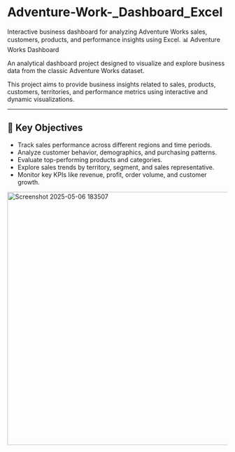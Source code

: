 # Adventure-Work-_Dashboard_Excel
Interactive business dashboard for analyzing Adventure Works sales, customers, products, and performance insights using Excel.
📊 Adventure Works Dashboard

An analytical dashboard project designed to visualize and explore business data from the classic Adventure Works dataset.

This project aims to provide business insights related to sales, products, customers, territories, and performance metrics using interactive and dynamic visualizations.

---

## 🎯 Key Objectives

- Track sales performance across different regions and time periods.
- Analyze customer behavior, demographics, and purchasing patterns.
- Evaluate top-performing products and categories.
- Explore sales trends by territory, segment, and sales representative.
- Monitor key KPIs like revenue, profit, order volume, and customer growth.
<img width="1339" height="577" alt="Screenshot 2025-05-06 183507" src="https://github.com/user-attachments/assets/3f64d037-0d1e-40fc-b5a9-b4158dc94cfe" />
